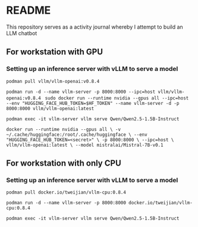 # README


This repository serves as a activity journal whereby I attempt to build an LLM chatbot


## For workstation with GPU

### Setting up an inference server with vLLM to serve a model

`podman pull vllm/vllm-openai:v0.8.4`


`podman run -d --name vllm-server -p 8000:8000 --ipc=host vllm/vllm-openai:v0.8.4 `
`sudo docker run --runtime nvidia --gpus all --ipc=host --env "HUGGING_FACE_HUB_TOKEN=$HF_TOKEN" --name vllm-server -d -p 8000:8000 vllm/vllm-openai:latest`

`podman exec -it vllm-server vllm serve Qwen/Qwen2.5-1.5B-Instruct`



`docker run --runtime nvidia --gpus all \
    -v ~/.cache/huggingface:/root/.cache/huggingface \
    --env "HUGGING_FACE_HUB_TOKEN=<secret>" \
    -p 8000:8000 \
    --ipc=host \
    vllm/vllm-openai:latest \
    --model mistralai/Mistral-7B-v0.1`

## For workstation with only CPU

### Setting up an inference server with vLLM to serve a model

`podman pull docker.io/tweijian/vllm-cpu:0.8.4`



`podman run -d --name vllm-server -p 8000:8000 docker.io/tweijian/vllm-cpu:0.8.4`


`podman exec -it vllm-server vllm serve Qwen/Qwen2.5-1.5B-Instruct`
